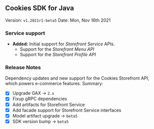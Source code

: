 
## Cookies SDK for Java

Version: `v1.2021r1-beta5`
Date: Mon, Nov 16th 2021


### Service support

- **Added:** Initial support for _Storefront Service_ APIs.
  - Support for the _Storefront Menu API_
  - Support for the _Storefront Profile API_


### Release Notes

Dependency updates and new support for the Cookies Storefront API, which powers e-commerce features. Summary:

- [x] Upgrade GAX -> `2.x`
- [x] Fixup gRPC dependencies
- [x] Add artifacts for Storefront Service
- [x] Add facade support for Storefront Service interfaces
- [x] Model artifact upgrade -> `beta5`
- [x] SDK version bump -> `beta5`
